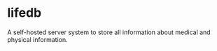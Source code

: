 # lifedb
A self-hosted server system to store all information about medical and physical information.
